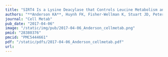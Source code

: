 ```yaml
---
title: "SIRT4 Is a Lysine Deacylase that Controls Leucine Metabolism and Insulin Secretion"
authors: "**Anderson KA**, Huynh FK, Fisher-Wellman K, Stuart JD, Peterson BS, Douros JD, Wagner GR, Thompson JW, Madsen AS, Green MF, Sivley RM, Ilkayeva OR, Stevens RD, Backos DS, Capra JA, Olsen CA, Campbell JE, Muoio DM, Grimsrud PA, Hirschey MD."
journal: "Cell Metab"
pub_date: "2017-04-06"
image: "/static/img/pub/2017-04-06_Anderson_cellmetab.png"
pmid: "28380376"
pmcid: "PMC5444661"
pdf: "/static/pdfs/2017-04-06_Anderson_cellmetab.pdf"
url: 
---
```

